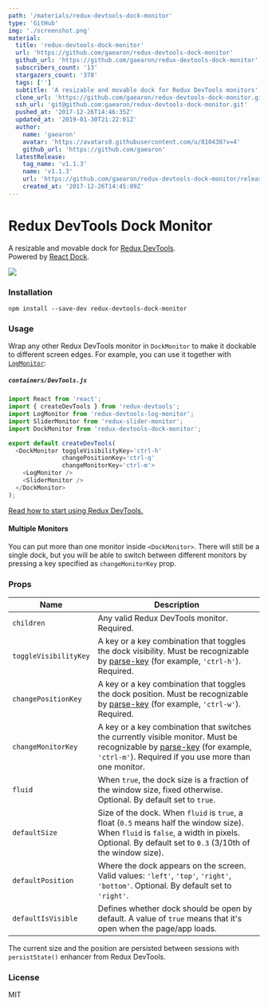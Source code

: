 ```yaml
---
path: '/materials/redux-devtools-dock-monitor'
type: 'GitHub'
img: './screenshot.png'
material:
  title: 'redux-devtools-dock-monitor'
  url: 'https://github.com/gaearon/redux-devtools-dock-monitor'
  github_url: 'https://github.com/gaearon/redux-devtools-dock-monitor'
  subscribers_count: '13'
  stargazers_count: '378'
  tags: ['']
  subtitle: 'A resizable and movable dock for Redux DevTools monitors'
  clone_url: 'https://github.com/gaearon/redux-devtools-dock-monitor.git'
  ssh_url: 'git@github.com:gaearon/redux-devtools-dock-monitor.git'
  pushed_at: '2017-12-26T14:46:35Z'
  updated_at: '2019-01-30T21:22:01Z'
  author:
    name: 'gaearon'
    avatar: 'https://avatars0.githubusercontent.com/u/810438?v=4'
    github_url: 'https://github.com/gaearon'
  latestRelease:
    tag_name: 'v1.1.3'
    name: 'v1.1.3'
    url: 'https://github.com/gaearon/redux-devtools-dock-monitor/releases/tag/v1.1.3'
    created_at: '2017-12-26T14:45:09Z'
---
```

Redux DevTools Dock Monitor
=========================

A resizable and movable dock for [Redux DevTools](https://github.com/gaearon/redux-devtools).  
Powered by [React Dock](https://github.com/alexkuz/react-dock).

![](http://i.imgur.com/QbNzNW4.gif)

### Installation

```
npm install --save-dev redux-devtools-dock-monitor
```

### Usage

Wrap any other Redux DevTools monitor in `DockMonitor` to make it dockable to different screen edges.
For example, you can use it together with [`LogMonitor`](https://github.com/gaearon/redux-devtools-log-monitor):

##### `containers/DevTools.js`

```js
import React from 'react';
import { createDevTools } from 'redux-devtools';
import LogMonitor from 'redux-devtools-log-monitor';
import SliderMonitor from 'redux-slider-monitor';
import DockMonitor from 'redux-devtools-dock-monitor';

export default createDevTools(
  <DockMonitor toggleVisibilityKey='ctrl-h'
               changePositionKey='ctrl-q'
               changeMonitorKey='ctrl-m'>
    <LogMonitor />
    <SliderMonitor />
  </DockMonitor>
);
```

[Read how to start using Redux DevTools.](https://github.com/gaearon/redux-devtools)

#### Multiple Monitors

You can put more than one monitor inside `<DockMonitor>`. There will still be a single dock, but you will be able to switch between different monitors by pressing a key specified as `changeMonitorKey` prop.

### Props

Name                  | Description
-------------         | -------------
`children`            | Any valid Redux DevTools monitor. Required.
`toggleVisibilityKey` | A key or a key combination that toggles the dock visibility. Must be recognizable by [parse-key](https://github.com/thlorenz/parse-key) (for example, `'ctrl-h'`). Required.
`changePositionKey`   | A key or a key combination that toggles the dock position. Must be recognizable by [parse-key](https://github.com/thlorenz/parse-key) (for example, `'ctrl-w'`). Required.
`changeMonitorKey`   | A key or a key combination that switches the currently visible monitor. Must be recognizable by [parse-key](https://github.com/thlorenz/parse-key) (for example, `'ctrl-m'`). Required if you use more than one monitor.
`fluid`               | When `true`, the dock size is a fraction of the window size, fixed otherwise. Optional. By default set to `true`.
`defaultSize`         | Size of the dock. When `fluid` is `true`, a float (`0.5` means half the window size). When `fluid` is `false`, a width in pixels. Optional. By default set to `0.3` (3/10th of the window size).
`defaultPosition`     | Where the dock appears on the screen. Valid values: `'left'`, `'top'`, `'right'`, `'bottom'`. Optional. By default set to `'right'`.
`defaultIsVisible`    | Defines whether dock should be open by default. A value of `true` means that it's open when the page/app loads.

The current size and the position are persisted between sessions with `persistState()` enhancer from Redux DevTools.

### License

MIT
